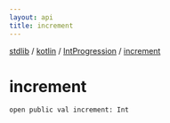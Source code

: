 ```yaml
---
layout: api
title: increment
---
```

[stdlib](../../index.md) / [kotlin](../index.md) / [IntProgression](index.md) / [increment](increment.md)

# increment

```
open public val increment: Int
```
